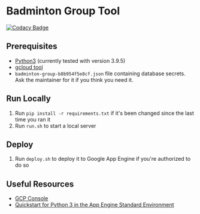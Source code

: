 # Badminton Group Tool

[![Codacy Badge](https://api.codacy.com/project/badge/Grade/4989b916b6fe413687a698631373e239)](https://app.codacy.com/gh/philip-zhan/badminton-group?utm_source=github.com&utm_medium=referral&utm_content=philip-zhan/badminton-group&utm_campaign=Badge_Grade_Settings)

## Prerequisites

- [Python3](https://www.python.org/downloads/) (currently tested with version 3.9.5)
- [gcloud tool](https://cloud.google.com/sdk/docs/install)
- `badminton-group-b8b954f5e8cf.json` file containing database secrets. Ask the maintainer for it if you think you need it.

## Run Locally

1. Run `pip install -r requirements.txt` if it's been changed since the last time you ran it
2. Run `run.sh` to start a local server

## Deploy

1. Run `deploy.sh` to deploy it to Google App Engine if you're authorized to do so

## Useful Resources

- [GCP Console](https://console.cloud.google.com/home/dashboard?project=badminton-group)
- [Quickstart for Python 3 in the App Engine Standard Environment](https://cloud.google.com/appengine/docs/standard/python3/quickstart)

